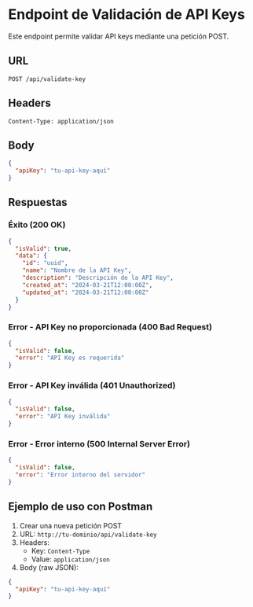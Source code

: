 # Endpoint de Validación de API Keys

Este endpoint permite validar API keys mediante una petición POST.

## URL
```
POST /api/validate-key
```

## Headers
```
Content-Type: application/json
```

## Body
```json
{
  "apiKey": "tu-api-key-aquí"
}
```

## Respuestas

### Éxito (200 OK)
```json
{
  "isValid": true,
  "data": {
    "id": "uuid",
    "name": "Nombre de la API Key",
    "description": "Descripción de la API Key",
    "created_at": "2024-03-21T12:00:00Z",
    "updated_at": "2024-03-21T12:00:00Z"
  }
}
```

### Error - API Key no proporcionada (400 Bad Request)
```json
{
  "isValid": false,
  "error": "API Key es requerida"
}
```

### Error - API Key inválida (401 Unauthorized)
```json
{
  "isValid": false,
  "error": "API Key inválida"
}
```

### Error - Error interno (500 Internal Server Error)
```json
{
  "isValid": false,
  "error": "Error interno del servidor"
}
```

## Ejemplo de uso con Postman

1. Crear una nueva petición POST
2. URL: `http://tu-dominio/api/validate-key`
3. Headers:
   - Key: `Content-Type`
   - Value: `application/json`
4. Body (raw JSON):
```json
{
  "apiKey": "tu-api-key-aquí"
}
``` 